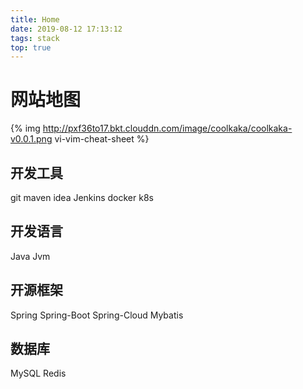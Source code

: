```yaml
---
title: Home
date: 2019-08-12 17:13:12
tags: stack
top: true
---
```


# 网站地图

{% img http://pxf36to17.bkt.clouddn.com/image/coolkaka/coolkaka-v0.0.1.png vi-vim-cheat-sheet %}

## 开发工具

git maven idea Jenkins docker k8s

## 开发语言

Java Jvm

## 开源框架

Spring Spring-Boot Spring-Cloud Mybatis

## 数据库

MySQL Redis
